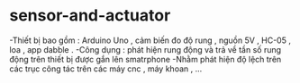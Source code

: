 # sensor-and-actuator
-Thiết bị bao gồm : Arduino Uno , cảm biến đo độ rung , nguồn 5V , HC-05 , loa , app dabble .
-Công dụng : phát hiện rung động và trả về tần số rung động trên thiết bị được gắn lên smatrphone 
-Nhằm phát hiện độ lệch trên các trục công tác trên các máy cnc , máy khoan , ... 
